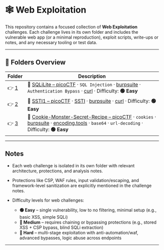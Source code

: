 # 🕸️ Web Exploitation

This repository contains a focused collection of **Web Exploitation** challenges. Each challenge lives in its own folder and includes the vulnerable web app (or a minimal reproduction), exploit scripts, write-ups or notes, and any necessary tooling or test data.

---

## 📁 Folders Overview

| Folder            | Description                                                                                                                                                                                                                                                                                                                       |
| ----------------- | --------------------------------------------------------------------------------------------------------------------------------------------------------------------------------------------------------------------------------------------------------------------------------------------------------------------------------- |
| 👉 [1](./chall/1/) | 🔗 [SQLiLite – picoCTF](https://play.picoctf.org/practice/challenge/304?category=1&page=3) · `SQL Injection` · [burpsuite](https://www.kali.org/tools/burpsuite/) · `Authentication Bypass` · [curl](https://man7.org/linux/man-pages/man1/curl.1.html) · Difficulty: **🟢 Easy**                                                   |
| 👉 [2](./chall/2/) | 🔗 [SSTI1 – picoCTF](https://play.picoctf.org/practice/challenge/492?category=1&page=1) · [SSTI](https://www.yeswehack.com/learn-bug-bounty/server-side-template-injection-exploitation) · [burpsuite](https://www.kali.org/tools/burpsuite/) · [curl](https://man7.org/linux/man-pages/man1/curl.1.html) · Difficulty: **🟢 Easy** |
| 👉 [3](./chall/3/) | 🔗 [Cookie-Monster-Secret-Recipe – picoCTF](https://play.picoctf.org/practice/challenge/469?category=1&page=1) · `cookies` · [burpsuite](https://www.kali.org/tools/burpsuite/) · [encoding.tools](https://encoding.tools/) · `base64` · `url-decoding` · Difficulty: **🟢 Easy** |

---

## Notes

- Each web challenge is isolated in its own folder with relevant architecture, protections, and analysis notes.
- Protections like CSP, WAF rules, input validation/escaping, and framework-level sanitization are explicitly mentioned in the challenge notes.
- Difficulty levels for web challenges:

  - **🟢 Easy** – single vulnerability, low to no filtering, minimal setup (e.g., basic XSS, simple SQLi)
  - **🔵 Medium** – requires chaining or bypassing protections (e.g., stored XSS + CSP bypass, blind SQLi extraction)
  - **🔴 Hard** – multi-stage exploitation with anti-automation/waf, advanced bypasses, logic abuse across endpoints

---
